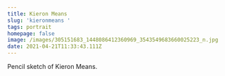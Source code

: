 ```yaml
---
title: Kieron Means
slug: 'kieronmeans '
tags: portrait
homepage: false
image: /images/305151683_1448086412360969_3543549683660025223_n.jpg
date: 2021-04-21T11:33:43.111Z
---
```

Pencil sketch of Kieron Means.
